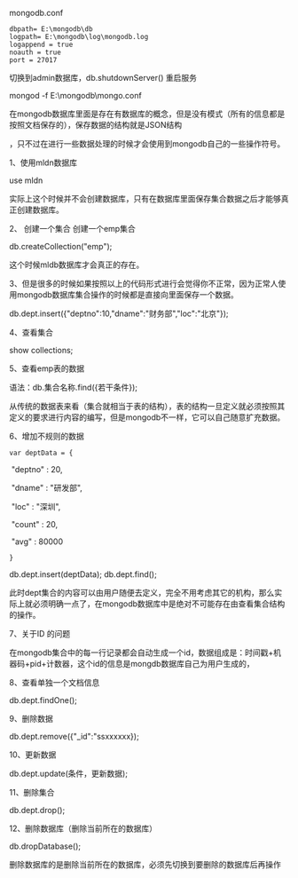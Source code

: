 mongodb.conf

```
dbpath= E:\mongodb\db
logpath= E:\mongodb\log\mongodb.log
logappend = true
noauth = true
port = 27017
```

切换到admin数据库，db.shutdownServer() 重启服务

mongod -f E:\mongodb\mongo.conf



在mongodb数据库里面是存在有数据库的概念，但是没有模式（所有的信息都是按照文档保存的），保存数据的结构就是JSON结构

，只不过在进行一些数据处理的时候才会使用到mongodb自己的一些操作符号。

1、使用mldn数据库

use mldn

实际上这个时候并不会创建数据库，只有在数据库里面保存集合数据之后才能够真正创建数据库。

2、 创建一个集合    创建一个emp集合

db.createCollection("emp");

这个时候mldb数据库才会真正的存在。

3、但是很多的时候如果按照以上的代码形式进行会觉得你不正常，因为正常人使用mongodb数据库集合操作的时候都是直接向里面保存一个数据。

db.dept.insert({"deptno":10,"dname":"财务部","loc":"北京"});

4、查看集合

show collections;

5、查看emp表的数据

语法：db.集合名称.find({若干条件});

从传统的数据表来看（集合就相当于表的结构），表的结构一旦定义就必须按照其定义的要求进行内容的编写，但是mongodb不一样，它可以自己随意扩充数据。

6、增加不规则的数据

`var deptData = {`

​	"deptno" : 20,

​	"dname" : "研发部",

​	"loc" : "深圳",

​	"count" : 20,

​	"avg" : 80000

`}`

db.dept.insert(deptData);    db.dept.find();

此时dept集合的内容可以由用户随便去定义，完全不用考虑其它的机构，那么实际上就必须明确一点了，在mongodb数据库中是绝对不可能存在由查看集合结构的操作。

7、关于ID 的问题

在mongodb集合中的每一行记录都会自动生成一个id，数据组成是：时间戳+机器码+pid+计数器，这个id的信息是mongdb数据库自己为用户生成的，

8、查看单独一个文档信息

db.dept.findOne();

9、删除数据

db.dept.remove({"_id":"ssxxxxxx});

10、更新数据

db.dept.update(条件，更新数据);

11、删除集合

db.dept.drop();

12、删除数据库（删除当前所在的数据库）

db.dropDatabase(); 

删除数据库的是删除当前所在的数据库，必须先切换到要删除的数据库后再操作